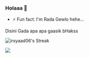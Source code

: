 ### Holaaa 👾

- ⚡ Fun fact: I'm Rada Gewlo hehe...

Disini Gada apa apa gaasik bHakss

![irsyaad06's Streak](https://github-readme-streak-stats.herokuapp.com/?user=irsyaad06&theme=radical&hide_border=false)<br/>

[![](https://visitcount.itsvg.in/api?id=irsyaad06&label=Seek%20on%20me%3F&color=11&icon=6&pretty=true)](https://visitcount.itsvg.in)
